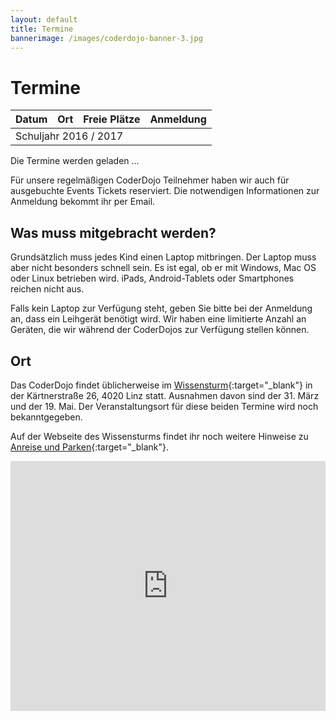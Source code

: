```yaml
---
layout: default
title: Termine
bannerimage: /images/coderdojo-banner-3.jpg
---
```


# Termine

<table class="table" id="eventsTable">
	<thead>
		<tr>
			<th>Datum</th>
			<th>Ort</th>
			<th>Freie Plätze</th>
			<th>Anmeldung</th>
		</tr>
	</thead>
	<tbody>
		<tr class="subtitle">
			<td colspan="4">Schuljahr 2016 / 2017</td>
		</tr>
	</tbody>
</table>

<p class="loadingText">Die Termine werden geladen ...</p>

<p class="warning">Für unsere regelmäßigen CoderDojo Teilnehmer haben wir auch für ausgebuchte Events Tickets reserviert. Die notwendigen Informationen zur Anmeldung bekommt ihr per Email.</p>

## Was muss mitgebracht werden?

Grundsätzlich muss jedes Kind einen Laptop mitbringen. Der Laptop muss aber nicht besonders schnell sein. Es ist egal, ob er mit Windows, Mac OS oder Linux betrieben wird. iPads, Android-Tablets oder Smartphones reichen nicht aus.

Falls kein Laptop zur Verfügung steht, geben Sie bitte bei der Anmeldung an, dass ein Leihgerät benötigt wird. Wir haben eine limitierte Anzahl an Geräten, die wir während der CoderDojos zur Verfügung stellen können.

## Ort

Das CoderDojo findet üblicherweise im [Wissensturm](http://www.linz.at/wissensturm/){:target="_blank"} in der Kärtnerstraße 26, 4020 Linz statt.
Ausnahmen davon sind der 31. März und der 19. Mai. Der Veranstaltungsort für diese beiden Termine wird noch bekanntgegeben.

Auf der Webseite des Wissensturms findet ihr noch weitere Hinweise zu [Anreise und Parken](http://www.linz.at/wissensturm/anreise.asp){:target="_blank"}.

<script language="javascript">
$.get("https://participants-management-api.azurewebsites.net/api/events/", function(data) {
	var eventsTable = $("#eventsTable");

	data.forEach(function(event) {
		var date = moment(event.date);
		var row = "<tr>";
		row += "<td>" + date.format("dddd, DD. MMMM YYYY") + " 16:00 - 18:00</td>";

		if (date.unix() == moment.utc("2017-03-31").unix() || date.unix() == moment.utc("2017-05-19").unix()) {
			row += "<td>Ort wird noch bekanntgegeben</td>";
		} else {
			row += "<td>Wissensturm, Kärtnerstraße 26, 4020 Linz</td>";
		}

		row += "<td id='availableTickets" + event.eventbriteId + "' class='text-right'></td>";
		row += "<td><a href='https://www.eventbrite.de/e/coderdojo-linz-wissensturm-tickets-" + event.eventbriteId + "' target='_blank'>zur Anmeldung</a></td>";
		row += "</tr>";
		eventsTable.append(row);
	});

	$(".loadingText").hide();

	$.get("https://participants-management-api.azurewebsites.net/api/events?tcStatus=true&past=false", function(data) {
		data.forEach(function(event) {
			if (event.quantitySold >= event.quantityTotal) {
				$("#availableTickets" + event.eventbriteId).append("<span class='warning'>ausgebucht</span>");
			} else {
				$("#availableTickets" + event.eventbriteId).append(event.quantityTotal - event.quantitySold);
			}
		});
	});
});
</script>

<iframe frameborder="0" style="border: 0; width: 100%; height: 400px;" src="https://www.google.com/maps/embed/v1/place?q=Wissensturm%20Volkshochschule%20Linz%20Stadtbibliothek%2C%20K%C3%A4rntnerstra%C3%9Fe%2C%20Linz%2C%20Austria&key=AIzaSyAAgaQBWJByXn9NNkGVGGRFRxGXUWXxBXE" allowfullscreen></iframe>
